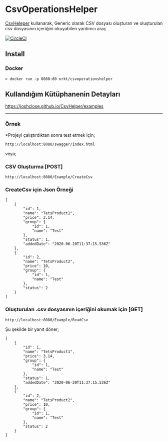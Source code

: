 # CsvOperationsHelper

[CsvHeleper](https://joshclose.github.io/CsvHelper/) kullanarak, Generic olarak CSV dosyası oluşturan ve oluşturulan csv dosyasının içeriğini okuyabilen yardımcı araç 

[![CircleCI](https://circleci.com/gh/circleci/circleci-docs.svg?style=svg)](https://app.circleci.com/pipelines/github/Nrk58/CsvOperationsHelper/5/workflows/32906b6f-396a-4e68-9a05-6c7cdd0e34cd/jobs/5/steps)

## Install
### Docker

```
> docker run -p 8080:80 nrkt/csvoperationshelper 
```

## Kullandığım Kütüphanenin Detayları 

https://joshclose.github.io/CsvHelper/examples

------------------------------
### Örnek
*Projeyi çalıştırdıktan sonra test etmek için;
```
http://localhost:8080/swagger/index.html
```

veya;

### CSV Oluşturma [POST]
```
http://localhost:8080/Example/CreateCsv
```
### CreateCsv için Json Örneği
```
[
    {
        "id": 1,
        "name": "TetsProduct1",
        "price": 3.14,
        "group": {
            "id": 1,
            "name": "Test"
        },
        "status": 1,
        "addedDate": "2020-06-20T11:37:15.536Z"
    },
    {
        "id": 2,
        "name": "TetsProduct2",
        "price": 10,
        "group": {
            "id": 1,
            "name": "Test"
        },
        "status": 2
    }
]
```
### Oluşturulan .csv dosyasının içeriğini okumak için [GET]
```
http://localhost:8080/Example/ReadCsv
```
Şu şekilde bir yanıt döner;

```
[
    {
        "id": 1,
        "name": "TetsProduct1",
        "price": 3.14,
        "group": {
            "id": 1,
            "name": "Test"
        },
        "status": 1,
        "addedDate": "2020-06-20T11:37:15.536Z"
    },
    {
        "id": 2,
        "name": "TetsProduct2",
        "price": 10,
        "group": {
            "id": 1,
            "name": "Test"
        },
        "status": 2
    }
]
```



